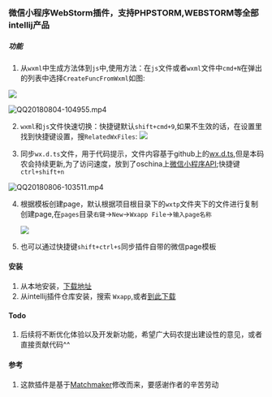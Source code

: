 ### 微信小程序WebStorm插件，支持PHPSTORM,WEBSTORM等全部intellij产品


##### 功能

   1. 从`wxml`中生成方法体到`js`中,使用方法：在`js`文件或者`wxml`文件中`cmd+N`在弹出的列表中选择`CreateFuncFromWxml`如图:

   ![](http://ozk223z60.bkt.clouddn.com/15333511826576.jpg?imageView/2/w/375)
     
   ![QQ20180804-104955.mp4](http://ozk223z60.bkt.clouddn.com/QQ20180804-104955.mp4.gif)


   
   2. `wxml`和`js`文件快速切换：快捷键默认`shift+cmd+9`,如果不生效的话，在设置里找到快捷键设置，搜`RelatedWxFiles`:
        ![](http://ozk223z60.bkt.clouddn.com/15333507645739.jpg)
        
  3. 同步`wx.d.ts`文件，用于代码提示，文件内容基于github上的[wx.d.ts](https://github.com/hellopao/wx.d.ts),但是本码农会持续更新,为了访问速度，放到了oschina上[微信小程序API](https://gitee.com/ysnow/wechat_small_program_api);快捷键`ctrl+shift+n`
  
  ![QQ20180806-103511.mp4](http://ozk223z60.bkt.clouddn.com/QQ20180806-103511.mp4.gif)
  
 4. 根据模板创建page，默认根据项目根目录下的`wxtp`文件夹下的文件进行复制创建page,在`pages`目录`右键`->`New`->`Wxapp File`->`输入page名称`
    
    ![](http://ozk223z60.bkt.clouddn.com/15335231513256.jpg?imageView/2/w/475)
    
 5. 也可以通过快捷键`shift+ctrl+s`同步插件自带的微信page模板
    
    

#### 安装
1. 从本地安装，[下载地址](https://github.com/ysnows/wxapp/blob/master/wxapp.jar)
2. 从intellij插件仓库安装，搜索 `Wxapp`,或者[到此下载](https://plugins.jetbrains.com/plugin/10991-wxapp)

#### Todo
  1. 后续将不断优化体验以及开发新功能，希望广大码农提出建设性的意见，或者直接贡献代码^^


    
    
#### 参考
    
1. 这款插件是基于[Matchmaker](https://github.com/lypeer/Matchmaker)修改而来，要感谢作者的辛苦劳动


